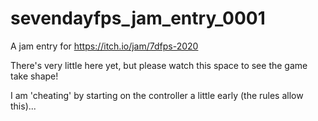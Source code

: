 # sevendayfps_jam_entry_0001
A jam entry for https://itch.io/jam/7dfps-2020

There's very little here yet, but please watch this space to see the game take shape!

I am 'cheating' by starting on the controller a little early (the rules allow this)...
